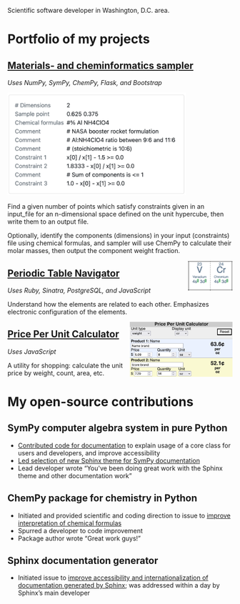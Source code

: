 Scientific software developer in Washington, D.C. area.

# Portfolio of my projects

## [Materials- and cheminformatics sampler](https://sampler-flask.herokuapp.com/)
*Uses NumPy, SymPy, ChemPy, Flask, and Bootstrap*

[<img style="width:400px;" src="images/sampler-constraints.png">](https://sampler-flask.herokuapp.com/)

Find a given number of points which satisfy constraints given in an input_file for an n-dimensional space defined on the unit hypercube, then write them to an output file.

Optionally, identify the components (dimensions) in your input (constraints) file using chemical formulas, and sampler will use ChemPy to calculate their molar masses, then output the component weight fraction.

[<img style="float: right;width:100px;" src="images/ptable-terms-highlighted.png">](https://ptablenav.herokuapp.com/)

## [Periodic Table Navigator](https://ptablenav.herokuapp.com/)
*Uses Ruby, Sinatra, PostgreSQL, and JavaScript*

Understand how the elements are related to each other. Emphasizes electronic configuration of the elements.

[<img style="float: right;width:230px;" src="images/price-per-unit.png">](http://www.whitegloveapps.com/priceper/priceper.html)

## [Price Per Unit Calculator](http://www.whitegloveapps.com/priceper/priceper.html)
*Uses JavaScript*

A utility for shopping: calculate the unit price by weight, count, area, etc.

# My open-source contributions

## SymPy computer algebra system in pure Python
- [Contributed code for documentation](https://github.com/sympy/sympy/pulls?q=is:pr+author:bertiewooster+is:merged) to explain usage of a core class for users and developers, and improve accessibility
- [Led selection of new Sphinx theme for SymPy documentation](https://github.com/sympy/sympy/issues/22716)
- Lead developer wrote “You've been doing great work with the Sphinx theme and other documentation work”

## ChemPy package for chemistry in Python
- Initiated and provided scientific and coding direction to issue to [improve interpretation of chemical formulas](https://github.com/bjodah/chempy/issues/202)
- Spurred a developer to code improvement
- Package author wrote “Great work guys!”

## Sphinx documentation generator
- Initiated issue to [improve accessibility and internationalization of documentation generated by Sphinx](https://github.com/sphinx-doc/sphinx/issues?q=author%3Abertiewooster+); was addressed within a day by Sphinx’s main developer

